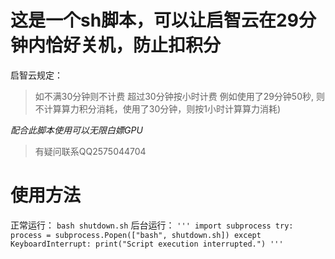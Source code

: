 # 这是一个sh脚本，可以让启智云在29分钟内恰好关机，防止扣积分 
启智云规定：
> 如不满30分钟则不计费
> 超过30分钟按小时计费 例如使用了29分钟50秒, 则不计算算力积分消耗，使用了30分钟，则按1小时计算算力消耗)

*配合此脚本使用可以无限白嫖GPU*
> 有疑问联系QQ2575044704
# 使用方法
正常运行：
`
bash shutdown.sh
`
后台运行：
`
'''
import subprocess
try:
    process = subprocess.Popen(["bash", shutdown.sh])
except KeyboardInterrupt:
    print("Script execution interrupted.")
'''
`
